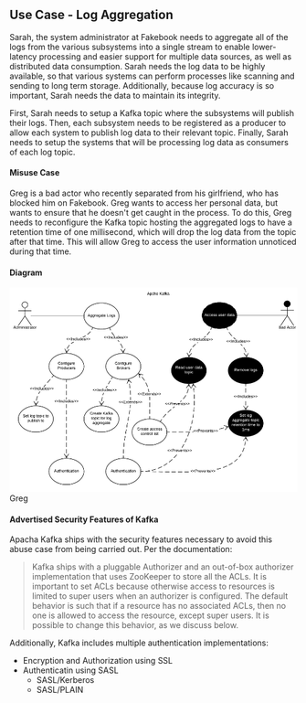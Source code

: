 ## Use Case - Log Aggregation

Sarah, the system administrator at Fakebook needs to aggregate all of the logs from the various subsystems into a single stream to enable lower-latency processing and easier support for multiple data sources, as well as distributed data consumption. Sarah needs the log data to be highly available, so that various systems can perform processes like scanning and sending to long term storage. Additionally, because log accuracy is so important, Sarah needs the data to maintain its integrity.

First, Sarah needs to setup a Kafka topic where the subsystems will publish their logs. Then, each subsystem needs to be registered as a producer to allow each system to publish log data to their relevant topic. Finally, Sarah needs to setup the systems that will be processing log data as consumers of each log topic.

#### Misuse Case

Greg is a bad actor who recently separated from his girlfriend, who has blocked him on Fakebook. Greg wants to access her personal data, but wants to ensure that he doesn't get caught in the process. To do this, Greg needs to reconfigure the Kafka topic hosting the aggregated logs to have a retention time of one millisecond, which will drop the log data from the topic after that time. This will allow Greg to access the user information unnoticed during that time.

#### Diagram
![Use Case/Abuse Case Diagram](/images/UseCaseDiagram_LogAggregation.png)Greg

#### Advertised Security Features of Kafka
Apacha Kafka ships with the security features necessary to avoid this abuse case from being carried out. Per the documentation:
>Kafka ships with a pluggable Authorizer and an out-of-box authorizer implementation that uses ZooKeeper to store all the ACLs. It is important to set ACLs because otherwise access to resources is limited to super users when an authorizer is configured. The default behavior is such that if a resource has no associated ACLs, then no one is allowed to access the resource, except super users. It is possible to change this behavior, as we discuss below.

Additionally, Kafka includes multiple authentication implementations:
* Encryption and Authorization using SSL
* Authenticatin using SASL
  *  SASL/Kerberos
  * SASL/PLAIN
